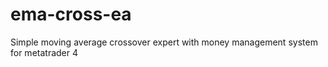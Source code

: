 # ema-cross-ea
Simple moving average crossover expert  with money management system for metatrader 4 
